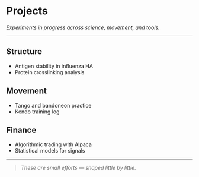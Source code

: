 # Projects

*Experiments in progress across science, movement, and tools.*

---

## Structure

* Antigen stability in influenza HA
* Protein crosslinking analysis

## Movement

* Tango and bandoneon practice
* Kendo training log

## Finance

* Algorithmic trading with Alpaca
* Statistical models for signals

---

> *These are small efforts — shaped little by little.*
